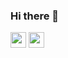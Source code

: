 ### Hi there 👋

<p><a href="https://www.linkedin.com/in/%D0%B0%D0%BD%D0%B0%D1%81%D1%82%D0%B0%D1%81%D0%B8%D1%8F-%D1%85%D0%B8%D1%81%D0%B0%D0%BC%D0%B8%D0%B5%D0%B2%D0%B0-ab8504251/"><img src="https://img.shields.io/badge/linkedin-%230077B5.svg?&style=for-the-badge&logo=linkedin&logoColor=white" height=25></a>  
  <a href="https://hh.ru/resume/9a026d15ff0b70609f0039ed1f50687a427674"><img src="https://img.shields.io/badge/-hh.ru-red" height=25></a> 
</p>
<!--
**anastasiya-samoylova/anastasiya-samoylova** is a ✨ _special_ ✨ repository because its `README.md` (this file) appears on your GitHub profile.

Here are some ideas to get you started:


- 🔭 I’m currently working on ...
- 🌱 I’m currently learning ...
- 👯 I’m looking to collaborate on ...
- 🤔 I’m looking for help with ...
- 💬 Ask me about ...
- 📫 How to reach me: ...
- 😄 Pronouns: ...
- ⚡ Fun fact: ...
-->
